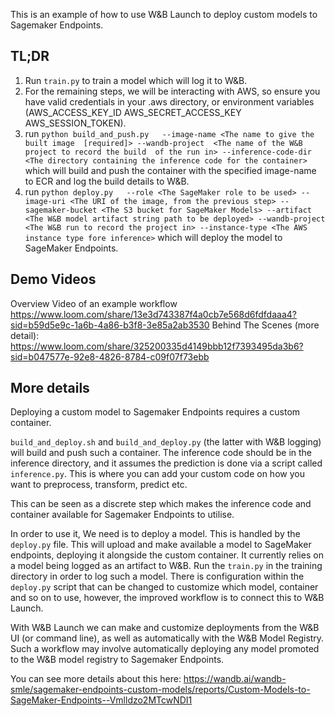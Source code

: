 This is an example of how to use W&B Launch to deploy custom models to Sagemaker Endpoints.

## TL;DR

1. Run ``train.py`` to train a model which will log it to W&B.
2. For the remaining steps, we will be interacting with AWS, so ensure you have valid credentials in your .aws directory, or environment variables (AWS_ACCESS_KEY_ID AWS_SECRET_ACCESS_KEY AWS_SESSION_TOKEN).
3. run ``python build_and_push.py   --image-name <The name to give the built image  [required]> --wandb-project  <The name of the W&B project to record the build  of the run in> --inference-code-dir <The directory containing the inference code for the container>`` which will build and push the container with the specified image-name to ECR and log the build details to W&B.
4. run ``python deploy.py   --role <The SageMaker role to be used> --image-uri <The URI of the image, from the previous step> --sagemaker-bucket <The S3 bucket for SageMaker Models> --artifact <The W&B model artifact string path to be deployed> --wandb-project <The W&B run to record the project in> --instance-type <The AWS instance type fore inference>`` which will deploy the model to SageMaker Endpoints.

## Demo Videos
Overview Video of an example workflow https://www.loom.com/share/13e3d743387f4a0cb7e568d6fdfdaaa4?sid=b59d5e9c-1a6b-4a86-b3f8-3e85a2ab3530
Behind The Scenes (more detail): https://www.loom.com/share/325200335d4149bbb12f7393495da3b6?sid=b047577e-92e8-4826-8784-c09f07f73ebb

## More details

Deploying a custom model to Sagemaker Endpoints requires a custom container.

``build_and_deploy.sh`` and `build_and_deploy.py` (the latter with W&B logging) will build and push such a container. The inference code should be in the inference directory, and it assumes the prediction is done via a script called ``inference.py``. This is where you can add your custom code on how you want to preprocess, transform, predict etc.

This can be seen as a discrete step which makes the inference code and container available for Sagemaker Endpoints to utilise.

In order to use it, We need is to deploy a model. This is handled by the `deploy.py` file. This will upload and make available a model to SageMaker endpoints, deploying it alongside the custom container. It currently relies on a model being logged as an artifact to W&B. Run the `train.py` in the training directory in order to log such a model. There is configuration within the ``deploy.py`` script that can be changed to customize which model, container and so on to use, however, the improved workflow is to connect this to W&B Launch.

With W&B Launch we can make and customize deployments from the W&B UI (or command line), as well as automatically with the W&B Model Registry. Such a workflow may involve automatically deploying any model promoted to the W&B model registry to Sagemaker Endpoints. 

You can see more details about this here: https://wandb.ai/wandb-smle/sagemaker-endpoints-custom-models/reports/Custom-Models-to-SageMaker-Endpoints--Vmlldzo2MTcwNDI1
